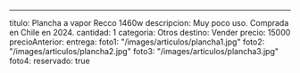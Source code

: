 ---
titulo: Plancha a vapor Recco 1460w
descripcion: Muy poco uso. Comprada en Chile en 2024.
cantidad: 1
categoria: Otros
destino: Vender
precio: 15000
precioAnterior: 
entrega: 
foto1: "/images/articulos/plancha1.jpg"
foto2: "/images/articulos/plancha2.jpg"
foto3: "/images/articulos/plancha3.jpg"
foto4: 
reservado: true

